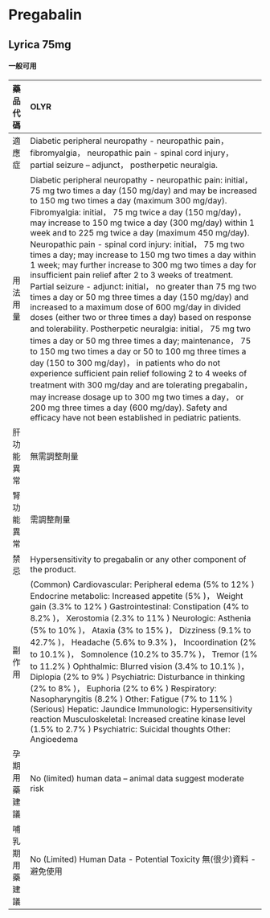 # Pregabalin

## Lyrica 75mg

#### 一般可用

| 藥品代碼       | OLYR                                                                                                                                                                                                                                                                                                                                                                                                                                                                                                                                                                                                                                                                                                                                                                                                                                                                                                                                                                                                                                                                                                                                                                                                                                                                                                                                                 |
|:---------------|:-----------------------------------------------------------------------------------------------------------------------------------------------------------------------------------------------------------------------------------------------------------------------------------------------------------------------------------------------------------------------------------------------------------------------------------------------------------------------------------------------------------------------------------------------------------------------------------------------------------------------------------------------------------------------------------------------------------------------------------------------------------------------------------------------------------------------------------------------------------------------------------------------------------------------------------------------------------------------------------------------------------------------------------------------------------------------------------------------------------------------------------------------------------------------------------------------------------------------------------------------------------------------------------------------------------------------------------------------------|
| 適應症         | Diabetic peripheral neuropathy - neuropathic pain， fibromyalgia， neuropathic pain - spinal cord injury， partial seizure – adjunct， postherpetic neuralgia.                                                                                                                                                                                                                                                                                                                                                                                                                                                                                                                                                                                                                                                                                                                                                                                                                                                                                                                                                                                                                                                                                                                                                                                       |
| 用法用量       | Diabetic peripheral neuropathy - neuropathic pain: initial， 75 mg two times a day (150 mg/day) and may be increased to 150 mg two times a day (maximum 300 mg/day). Fibromyalgia: initial， 75 mg twice a day (150 mg/day)， may increase to 150 mg twice a day (300 mg/day) within 1 week and to 225 mg twice a day (maximum 450 mg/day). Neuropathic pain - spinal cord injury: initial， 75 mg two times a day; may increase to 150 mg two times a day within 1 week; may further increase to 300 mg two times a day for insufficient pain relief after 2 to 3 weeks of treatment. Partial seizure - adjunct: initial， no greater than 75 mg two times a day or 50 mg three times a day (150 mg/day) and increased to a maximum dose of 600 mg/day in divided doses (either two or three times a day) based on response and tolerability. Postherpetic neuralgia: initial， 75 mg two times a day or 50 mg three times a day; maintenance， 75 to 150 mg two times a day or 50 to 100 mg three times a day (150 to 300 mg/day)， in patients who do not experience sufficient pain relief following 2 to 4 weeks of treatment with 300 mg/day and are tolerating pregabalin， may increase dosage up to 300 mg two times a day， or 200 mg three times a day (600 mg/day). Safety and efficacy have not been established in pediatric patients. |
| 肝功能異常     | 無需調整劑量                                                                                                                                                                                                                                                                                                                                                                                                                                                                                                                                                                                                                                                                                                                                                                                                                                                                                                                                                                                                                                                                                                                                                                                                                                                                                                                                         |
| 腎功能異常     | 需調整劑量                                                                                                                                                                                                                                                                                                                                                                                                                                                                                                                                                                                                                                                                                                                                                                                                                                                                                                                                                                                                                                                                                                                                                                                                                                                                                                                                           |
| 禁忌           | Hypersensitivity to pregabalin or any other component of the product.                                                                                                                                                                                                                                                                                                                                                                                                                                                                                                                                                                                                                                                                                                                                                                                                                                                                                                                                                                                                                                                                                                                                                                                                                                                                                |
| 副作用         | (Common) Cardiovascular: Peripheral edema (5% to 12% ) Endocrine metabolic: Increased appetite (5% )， Weight gain (3.3% to 12% ) Gastrointestinal: Constipation (4% to 8.2% )， Xerostomia (2.3% to 11% ) Neurologic: Asthenia (5% to 10% )， Ataxia (3% to 15% )， Dizziness (9.1% to 42.7% )， Headache (5.6% to 9.3% )， Incoordination (2% to 10.1% )， Somnolence (10.2% to 35.7% )， Tremor (1% to 11.2% ) Ophthalmic: Blurred vision (3.4% to 10.1% )， Diplopia (2% to 9% ) Psychiatric: Disturbance in thinking (2% to 8% )， Euphoria (2% to 6% ) Respiratory: Nasopharyngitis (8.2% ) Other: Fatigue (7% to 11% ) (Serious) Hepatic: Jaundice Immunologic: Hypersensitivity reaction Musculoskeletal: Increased creatine kinase level (1.5% to 2.7% ) Psychiatric: Suicidal thoughts Other: Angioedema                                                                                                                                                                                                                                                                                                                                                                                                                                                                                                                                   |
| 孕期用藥建議   | No (limited) human data – animal data suggest moderate risk                                                                                                                                                                                                                                                                                                                                                                                                                                                                                                                                                                                                                                                                                                                                                                                                                                                                                                                                                                                                                                                                                                                                                                                                                                                                                          |
| 哺乳期用藥建議 | No (Limited) Human Data - Potential Toxicity 無(很少)資料 - 避免使用                                                                                                                                                                                                                                                                                                                                                                                                                                                                                                                                                                                                                                                                                                                                                                                                                                                                                                                                                                                                                                                                                                                                                                                                                                                                                 |

